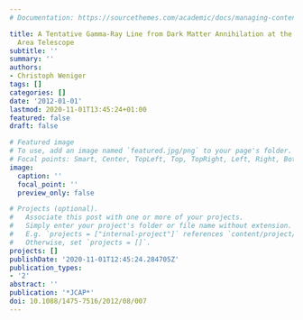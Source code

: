 ```yaml
---
# Documentation: https://sourcethemes.com/academic/docs/managing-content/

title: A Tentative Gamma-Ray Line from Dark Matter Annihilation at the Fermi Large
  Area Telescope
subtitle: ''
summary: ''
authors:
- Christoph Weniger
tags: []
categories: []
date: '2012-01-01'
lastmod: 2020-11-01T13:45:24+01:00
featured: false
draft: false

# Featured image
# To use, add an image named `featured.jpg/png` to your page's folder.
# Focal points: Smart, Center, TopLeft, Top, TopRight, Left, Right, BottomLeft, Bottom, BottomRight.
image:
  caption: ''
  focal_point: ''
  preview_only: false

# Projects (optional).
#   Associate this post with one or more of your projects.
#   Simply enter your project's folder or file name without extension.
#   E.g. `projects = ["internal-project"]` references `content/project/deep-learning/index.md`.
#   Otherwise, set `projects = []`.
projects: []
publishDate: '2020-11-01T12:45:24.284705Z'
publication_types:
- '2'
abstract: ''
publication: '*JCAP*'
doi: 10.1088/1475-7516/2012/08/007
---
```

